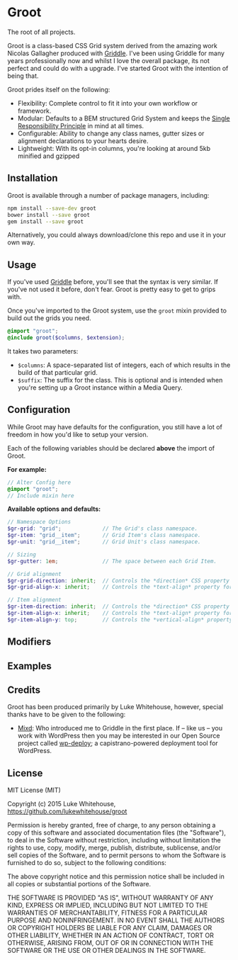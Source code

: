 # Groot
The root of all projects.

Groot is a class-based CSS Grid system derived from the amazing work Nicolas Gallagher produced with [Griddle](https://github.com/necolas/griddle). I've been using Griddle for many years professionally now and whilst I love the overall package, its not perfect and could do with a upgrade. I've started Groot with the intention of being that.

Groot prides itself on the following:

- Flexibility: Complete control to fit it into your own workflow or framework.
- Modular: Defaults to a BEM structured Grid System and keeps the [Single Responsibility Principle](https://en.wikipedia.org/wiki/Single_responsibility_principle) in mind at all times.
- Configurable: Ability to change any class names, gutter sizes or alignment declarations to your hearts desire.
- Lightweight: With its opt-in columns, you're looking at around 5kb minified and gzipped

## Installation

Groot is available through a number of package managers, including:

```sh
npm install --save-dev groot
bower install --save groot
gem install --save groot
```

Alternatively, you could always download/clone this repo and use it in your own way.

## Usage

If you've used [Griddle](https://github.com/necolas/griddle) before, you'll see that the syntax is very similar. If you've not used it before, don't fear. Groot is pretty easy to get to grips with.

Once you've imported to the Groot system, use the `groot` mixin provided to build out the grids you need.

```scss
@import "groot";
@include groot($columns, $extension);
```

It takes two parameters:

- `$columns`: A space-separated list of integers, each of which results in the build of that particular grid.
- `$suffix`: The suffix for the class. This is optional and is intended when you're setting up a Groot instance within a Media Query.


## Configuration
While Groot may have defaults for the configuration, you still have a lot of freedom in how you'd like to setup your version.

Each of the following variables should be declared **above** the import of Groot.

**For example:**

```scss
// Alter Config here
@import "groot";
// Include mixin here
```

**Available options and defaults:**

```scss
// Namespace Options
$gr-grid: "grid";             // The Grid's class namespace.
$gr-item: "grid__item";       // Grid Item's class namespace.
$gr-unit: "grid__item";       // Grid Unit's class namespace.

// Sizing
$gr-gutter: 1em;              // The space between each Grid Item.

// Grid alignment
$gr-grid-direction: inherit;  // Controls the *direction* CSS property for the Grid.
$gr-grid-align-x: inherit;    // Controls the *text-align* property for the Grid.

// Item alignment
$gr-item-direction: inherit;  // Controls the *direction* CSS property for the Grid Item.
$gr-item-align-x: inherit;    // Controls the *text-align* property for the Grid Item.
$gr-item-align-y: top;        // Controls the *vertical-align* property for the Grid Item.
```

## Modifiers


## Examples


## Credits

Groot has been produced primarily by Luke Whitehouse, however, special thanks have to be given to the following:
- [Mixd](http://mixd.co.uk): Who introduced me to Griddle in the first place. If – like us – you work with WordPress then you may be interested in our Open Source project called [wp-deploy](https://github.com/Mixd/wp-deploy); a capistrano-powered deployment tool for WordPress.

## License

MIT License (MIT)

Copyright (c) 2015 Luke Whitehouse, https://github.com/lukewhitehouse/groot

Permission is hereby granted, free of charge, to any person obtaining a copy of this software and associated documentation files (the "Software"), to deal in the Software without restriction, including without limitation the rights to use, copy, modify, merge, publish, distribute, sublicense, and/or sell copies of the Software, and to permit persons to whom the Software is furnished to do so, subject to the following conditions:

The above copyright notice and this permission notice shall be included in all copies or substantial portions of the Software.

THE SOFTWARE IS PROVIDED "AS IS", WITHOUT WARRANTY OF ANY KIND, EXPRESS OR IMPLIED, INCLUDING BUT NOT LIMITED TO THE WARRANTIES OF MERCHANTABILITY, FITNESS FOR A PARTICULAR PURPOSE AND NONINFRINGEMENT. IN NO EVENT SHALL THE AUTHORS OR COPYRIGHT HOLDERS BE LIABLE FOR ANY CLAIM, DAMAGES OR OTHER LIABILITY, WHETHER IN AN ACTION OF CONTRACT, TORT OR OTHERWISE, ARISING FROM, OUT OF OR IN CONNECTION WITH THE SOFTWARE OR THE USE OR OTHER DEALINGS IN THE SOFTWARE.
